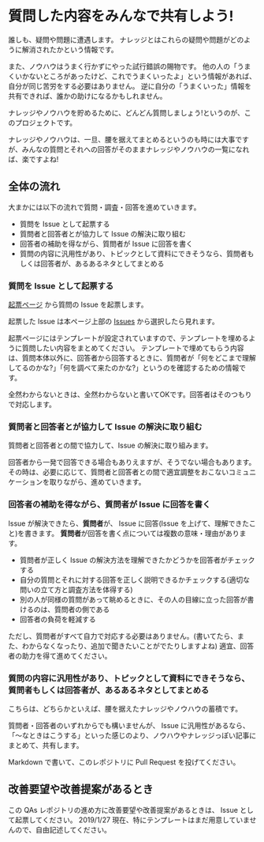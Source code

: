 # 質問した内容をみんなで共有しよう!

誰しも、疑問や問題に遭遇します。
ナレッジとはこれらの疑問や問題がどのように解消されたかという情報です。

また、ノウハウはうまく行かずにやった試行錯誤の賜物です。
他の人の「うまくいかないところがあったけど、これでうまくいったよ」という情報があれば、自分が同じ苦労をする必要はありません。
逆に自分の「うまくいった」情報を共有できれば、誰かの助けになるかもしれません。

ナレッジやノウハウを貯めるために、どんどん質問しましょう!というのが、このプロジェクトです。

ナレッジやノウハウは、一旦、腰を据えてまとめるというのも時には大事ですが、みんなの質問とそれへの回答がそのままナレッジやノウハウの一覧になれば、楽ですよね!

## 全体の流れ
大まかには以下の流れで質問・調査・回答を進めていきます。

- 質問を Issue として起票する
- 質問者と回答者とが協力して Issue の解決に取り組む
- 回答者の補助を得ながら、質問者が Issue に回答を書く
- 質問の内容に汎用性があり、トピックとして資料にできそうなら、質問者もしくは回答者が、あるあるネタとしてまとめる

### 質問を Issue として起票する
[起票ページ](https://github.com/tokyodigitalhistory/QAs/issues/new?assignees=nakamura196%2C+ppppn%2C+naoki-kokaze&labels=question&template=question-template.md&title=%5BQA%5D+%5B%E5%AF%BE%E8%B1%A1%5D+%28%E8%B3%AA%E5%95%8F%E3%81%AE%E3%81%94%E3%81%8F%E7%B0%A1%E5%8D%98%E3%81%AA%E8%AA%AC%E6%98%8E%29) から質問の Issue を起票します。

起票した Issue は本ページ上部の [Issues](https://github.com/tokyodigitalhistory/QAs/issues) から選択したら見れます。

起票ページにはテンプレートが設定されていますので、テンプレートを埋めるように質問したい内容をまとめてください。
テンプレートで埋めてもらう内容は、質問本体以外に、回答者から回答するときに、質問者が「何をどこまで理解してるのかな?」「何を調べて来たのかな?」というのを確認するための情報です。

全然わからないときは、全然わからないと書いてOKです。回答者はそのつもりで対応します。

### 質問者と回答者とが協力して Issue の解決に取り組む
質問者と回答者との間で協力して、Issue の解決に取り組みます。

回答者から一発で回答できる場合もありえますが、そうでない場合もあります。
その時は、必要に応じて、質問者と回答者との間で適宜調整をおこないコミュニケーションを取りながら、進めていきます。

### 回答者の補助を得ながら、質問者が Issue に回答を書く
Issue が解決できたら、**質問者**が、 Issue に回答(Issue を上げて、理解できたこと)を書きます。
**質問者**が回答を書く点については複数の意味・理由があります。

- 質問者が正しく Issue の解決方法を理解できたかどうかを回答者がチェックする
- 自分の質問とそれに対する回答を正しく説明できるかチェックする(適切な問いの立て方と調査方法を体得する)
- 別の人が同様の質問があって眺めるときに、その人の目線に立った回答が書けるのは、質問者の側である
- 回答者の負荷を軽減する

ただし、質問者がすべて自力で対応する必要はありません。(書いてたら、また、わからなくなったり、追加で聞きたいことがでたりしますよね)
適宜、回答者の助力を得て進めてください。

### 質問の内容に汎用性があり、トピックとして資料にできそうなら、質問者もしくは回答者が、あるあるネタとしてまとめる
こちらは、どちらかといえば、腰を据えたナレッジやノウハウの蓄積です。

質問者・回答者のいずれからでも構いませんが、 Issue に汎用性があるなら、「～なときはこうする」といった感じのより、ノウハウやナレッジっぽい記事にまとめて、共有します。

Markdown で書いて、このレポジトリに Pull Request を投げてください。

## 改善要望や改善提案があるとき
この QAs レポジトリの進め方に改善要望や改善提案があるときは、 Issue として起票してください。
2019/1/27 現在、特にテンプレートはまだ用意していませんので、自由記述してください。